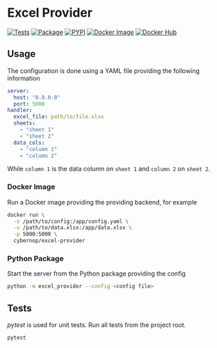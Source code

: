 # Excel Provider

[![Tests](https://github.com/cybernop/excel-provider/actions/workflows/python-app-test.yml/badge.svg)](https://github.com/cybernop/excel-provider/actions/workflows/python-app-test.yml) [![Package](https://github.com/cybernop/excel-provider/actions/workflows/python-app-package.yml/badge.svg)](https://github.com/cybernop/excel-provider/actions/workflows/python-app-package.yml) [![PYPI](https://github.com/cybernop/excel-provider/actions/workflows/python-app-publish.yml/badge.svg)](https://github.com/cybernop/excel-provider/actions/workflows/python-app-publish.yml) [![Docker Image](https://github.com/cybernop/excel-provider/actions/workflows/docker-dev-image.yml/badge.svg)](https://github.com/cybernop/excel-provider/actions/workflows/docker-dev-image.yml) [![Docker Hub](https://github.com/cybernop/excel-provider/actions/workflows/docker-latest-image.yml/badge.svg)](https://github.com/cybernop/excel-provider/actions/workflows/docker-latest-image.yml)

## Usage

The configuration is done using a YAML file providing the following information

```yaml
server:
  host: "0.0.0.0"
  port: 5000
handler:
  excel_file: path/to/file.xlsx
  sheets:
    - "sheet 1"
    - "sheet 2"
  data_cols:
    - "column 1"
    - "column 2"
```

While `column 1` is the data column on `sheet 1` and `column 2` on `sheet 2`.

### Docker Image

Run a Docker image providing the providing backend, for example

```bash
docker run \
  -v /path/to/config:/app/config.yaml \
  -v /path/to/data.xlsx:/app/data.xlsx \
  -p 5000:5000 \
  cybernop/excel-provider
```

### Python Package

Start the server from the Python package providing the config

```bash
python -m excel_provider --config <config file>
```

## Tests

_pytest_ is used for unit tests. Run all tests from the project root.

```bash
pytest
```
